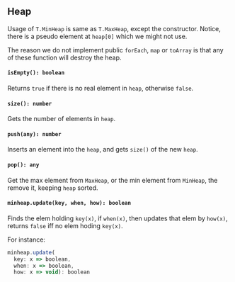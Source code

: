 <a name="t"></a>

<a name="heap"></a>
## Heap
Usage of `T.MinHeap` is same as `T.MaxHeap`, except the constructor. 
Notice, there is a pseudo element at `heap[0]` which we might not use.

The reason we do not implement public `forEach`, `map` or `toArray` is 
that any of these function will destroy the heap.

#### `isEmpty(): boolean`
Returns `true` if there is no real element in `heap`, otherwise `false`.
#### `size(): number`
Gets the number of elements in `heap`.
#### `push(any): number`
Inserts an element into the `heap`, and gets `size()` of the new `heap`.
#### `pop(): any`
Get the max element from `MaxHeap`, or the min element from `MinHeap`, 
the remove it, keeping `heap` sorted.
#### `minheap.update(key, when, how): boolean`
Finds the elem holding `key(x)`, if `when(x)`, 
then updates that elem by `how(x)`, 
returns `false` iff no elem hoding `key(x)`.

For instance:

```JavaScript
minheap.update(
  key: x => boolean, 
  when: x => boolean, 
  how: x => void): boolean
```

<!--[Back to top](#t)-->